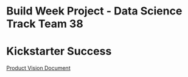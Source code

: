 # Build Week Project - Data Science Track Team 38

# Kickstarter Success

[Product Vision Document](https://docs.google.com/document/d/1k_sJbIWM5us26HVBS-8zdZJAYZzZp6hdFkmXk1jLJVk/edit)
